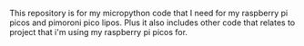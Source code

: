 This repository is for my micropython code that I need for my raspberry pi picos and pimoroni pico lipos.  Plus it also includes other code that relates to project that i'm using my raspberry pi picos for.
